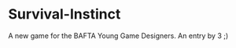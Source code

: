 Survival-Instinct
=================

A new game for the BAFTA Young Game Designers. An entry by 3 ;)
